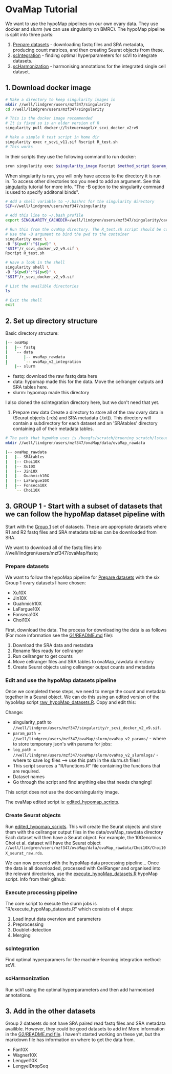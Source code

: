 # OvaMap Tutorial
We want to use the hypoMap pipelines on our own ovary data. They use docker and slurm (we can use singularity on BMRC). The hypoMap pipeline is split into three parts:

1. [Prepare datasets](https://github.com/lsteuernagel/hypoMap_datasets) - downloading fastq files and SRA metadata, producing count matrices, and then creating Seurat objects from these.
2. [scIntegration](https://github.com/lsteuernagel/scIntegration) - finding optimal hyperparameters for scVI to integrate datasets.
3. [scHarmonization](https://github.com/lsteuernagel/scHarmonization) - harmonising annotations for the integrated single cell dataset.

## 1. Download docker image
```bash
# Make a directory to keep singularity images in
mkdir //well/lindgren/users/mzf347/singularity
cd //well/lindgren/users/mzf347/singularity

# This is the docker image recommended
# It is fixed so is an older version of R
singularity pull docker://lsteuernagel/r_scvi_docker_v2:v9

# Make a simple R test script in home dir
singularity exec r_scvi_v11.sif Rscript R_test.sh
# This works
```

In their scripts they use the following command to run docker:
```bash
srun singularity exec $singularity_image Rscript $method_script $param_file
```

When singularity is run, you will only have access to the directory it is run in. To access other directories too you need to add an argument.
See this [singularity](https://carpentries-incubator.github.io/singularity-introduction/04-singularity-files/index.html) tutorial for more info.
"The -B option to the singularity command is used to specify additonal binds".

```bash
# Add a shell variable to ~/.bashrc for the singularity directory
SIF=//well/lindgren/users/mzf347/singularity

# Add this line to ~/.bash_profile
export SINGULARITY_CACHEDIR=/well/lindgren/users/mzf347/singularity/cache

# Run this from the ovaMap directory. The R_test.sh script should be contained here
# Use the -B argument to bind the pwd to the container
singularity exec \
-B "$(pwd)":"$(pwd)" \
"$SIF"/r_scvi_docker_v2_v9.sif \
Rscript R_test.sh

# Have a look in the shell
singularity shell \
-B "$(pwd)":"$(pwd)" \
"$SIF"/r_scvi_docker_v2_v9.sif

# List the availible directories
ls

# Exit the shell
exit
```
## 2. Set up directory structure
Basic directory structure:
```bash
|-- ovaMap
|   |-- fastq
|   `-- data
|       |-- ovaMap_rawdata
|       `-- ovaMap_v2_integration
`   |-- slurm
```
- fastq: download the raw fastq data here
- data: hypomap made this for the data. Move the cellranger outputs and SRA tables here.
- slurm: hypomap made this directory

I also cloned the scIntegration directory here, but we don't need that yet.

1. Prepare raw data
Create a directory to store all of the raw ovary data in (Seurat objects (.rds) and SRA  metadata (.txt)). This directory will contain a subdirectory for each dataset and an 'SRAtables' directory containing all of their metadata tables.

```bash
# The path that hypoMap uses is /beegfs/scratch/bruening_scratch/lsteuernagel/data/hypoMap_rawdata/
mkdir //well/lindgren/users/mzf347/ovaMap/data/ovaMap_rawdata

|-- ovaMap_rawdata
|   |-- SRAtables
|   |-- Choi10X
|   |-- Xu10X
|   |-- Jin10X
|   |-- Guahmich10X
|   |-- LaFargue10X
|   |-- Fonseca10X
`   `-- Choi10X
```

## 3. GROUP 1 - Start with a subset of datasets that we can follow the hypoMap dataset pipeline with
Start with the [Group 1](https://github.com/melparker101/OvaMap/tree/main/prepare_datasets/G1) set of datasets. These are appropriate datasets where R1 and R2 fastq files and SRA metadata tables can be downloaded from SRA.

We want to download all of the fastq files into //well/lindgren/users/mzf347/ovaMap/fastq

### Prepare datasets
We want to follow the hypoMap pipeline for [Prepare datasets](https://github.com/lsteuernagel/hypoMap_datasets) with the six Group 1 ovary datasets I have chosen:

- Xu10X
- Jin10X
- Guahmich10X
- LaFargue10X
- Fonseca10X
- Choi10X

First, download the data. The process for downloading the data is as follows (For more information see the [G1/README.md](https://github.com/melparker101/OvaMap/tree/main/prepare_datasets/G1) file):

1. Download the SRA data and metadata
2. Rename files ready for cellranger
3. Run cellranger to get counts
4. Move cellranger files and SRA tables to ovaMap_rawdata directory
5. Create Seurat objects using cellranger output counts and metadata

### Edit and use the hypoMap datasets pipeline
Once we completed these steps, we need to merge the count and metadata together in a Seurat object. We can do this using an edited version of the hypoMap script [raw_hypoMap_datasets.R](https://github.com/lsteuernagel/hypoMap_datasets/blob/main/R/raw_hypoMap_datasets.R). Copy and edit this:

Change:
- singularity_path to `//well/lindgren/users/mzf347/singularity/r_scvi_docker_v2_v9.sif`.
- `param_path = //well/lindgren/users/mzf347/ovaMap/slurm/ovaMap_v2_params/` - where to store temporary json's with params for jobs:
- `log_path = //well/lindgren/users/mzf347/ovaMap/slurm/ovaMap_v2_slurmlogs/` - where to save log files --> use this path in the slurm.sh files!
- This script sources a "R/functions.R" file containing the functions that are required.
- Dataset names
- Go through the script and find anything else that needs changing!

This script does not use the docker/singularity image.

The ovaMap edited script is: [edited_hypomap_scripts](https://github.com/melparker101/OvaMap/blob/main/edited_hypomap_scripts/raw_hypoMap_datasets.R).

### Create Seurat objects
Run [edited_hypomap_scripts](https://github.com/melparker101/OvaMap/blob/main/edited_hypomap_scripts/raw_hypoMap_datasets.R). This will create the Seurat objects and store them with the cellranger output files in the data/ovaMap_rawdata directory Each dataset will then have a Seurat object. For example, the 10Genomics Choi et al. dataset will have the Seurat object
`//well/lindgren/users/mzf347/ovaMap/data/ovaMap_rawdata/Choi10X/Choi10X_seurat_raw.rds`.

We can now proceed with the hypoMap data processing pipeline... Once the data is all downloaded, processed with CellRanger and organised into the relevant directories, use the [execute_hypoMap_datasets.R](https://github.com/lsteuernagel/hypoMap_datasets/blob/main/R/execute_hypoMap_datasets.R) hypoMap script. Info from their github:

### Execute processing pipeline
The core script to execute the slurm jobs is "R/execute_hypoMap_datasets.R" which consists of 4 steps:

1. Load input data overview and parameters
2. Preprocessing
3. Doublet-detection
4. Merging

### scIntegration
Find optimal hyperparamers for the machine-learning integration method: scVI. 

### scHarmonization
Run scVI using the optimal hyperparameters and then add harmonised annotations.

## 3. Add in the other datasets
Group 2 datasets do not have SRA paired read fastq files and SRA metadata availible. However, they could be good datasets to add in! More information in the [G2/README.md file](https://github.com/melparker101/OvaMap/tree/main/prepare_datasets/G2). I haven't started working on these yet, but the markdown file has information on where to get the data from.

- Fan10X
- Wagner10X
- Lengyel10X
- LengyelDropSeq
